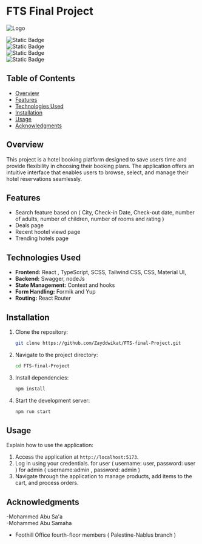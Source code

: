 # FTS Final Project

![Logo](https://github.com/user-attachments/assets/ce067b59-b163-42d8-9379-b16724cc3e2b)



![Static Badge](https://img.shields.io/badge/React-61dbfb?style=for-the-badge&logo=react&logoColor=61dbfb&labelColor=black)    
![Static Badge](https://img.shields.io/badge/typescript-%233178C6?style=for-the-badge&logo=typescript&logoColor=%233178C6&labelColor=black)          
![Static Badge](https://img.shields.io/badge/JS-yellow?style=for-the-badge&logo=javascript&logoColor=yellow&labelColor=black)             
![Static Badge](https://img.shields.io/badge/NodeJs-%235FA04E?style=for-the-badge&logo=nodedotjs&logoColor=5FA04E&labelColor=black)           



## Table of Contents
- [Overview](#overview)
- [Features](#features)
- [Technologies Used](#technologies-used)
- [Installation](#installation)
- [Usage](#usage)
- [Acknowledgments](#acknowledgments)

## Overview
This project is a hotel booking platform designed to save users time and provide flexibility in choosing their booking plans. The application offers an intuitive interface that enables users to browse, select, and manage their hotel reservations seamlessly.
## Features
- Search feature based on ( City, Check-in Date, Check-out date, number of adults, number of children, number of rooms and rating )
- Deals page 
- Recent hootel viewd page
- Trending hotels page

## Technologies Used
- **Frontend:** React , TypeScript, SCSS, Tailwind CSS, CSS, Material UI,  
- **Backend:** Swagger, nodeJs
- **State Management:** Context and hooks
- **Form Handling:** Formik and Yup
- **Routing:** React Router

## Installation
1. Clone the repository:
   ```bash
   git clone https://github.com/Zayddwikat/FTS-final-Project.git
   ```
2. Navigate to the project directory:
   ```bash
   cd FTS-final-Project
   ```
3. Install dependencies:
   ```bash
   npm install
   ```
4. Start the development server:
   ```bash
   npm run start
   ```

## Usage
Explain how to use the application:
1. Access the application at `http://localhost:5173`.
2. Log in using your credentials. for user ( username: user, password: user ) for admin ( username:admin , password: admin ) 
3. Navigate through the application to manage products, add items to the cart, and process orders.

## Acknowledgments
-Mohammed Abu Sa'a  
-Mohammed Abu Samaha 

- Foothill Office fourth-floor members ( Palestine-Nablus branch )

